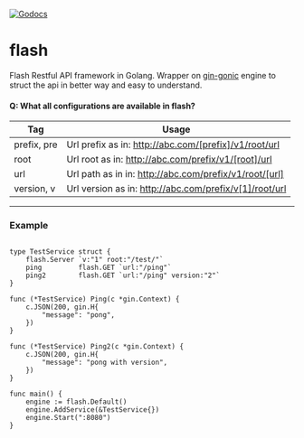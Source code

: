 
[![Godocs](https://img.shields.io/badge/golang-documentation-blue.svg)](https://www.godoc.org/github.com/mayur-tolexo/flash)


# flash
Flash Restful API framework in Golang.
Wrapper on [gin-gonic](https://github.com/gin-gonic) engine to struct the api in better way and easy to understand.


#### Q: What all configurations are available in flash?

| Tag          | Usage            
| ----------   |-----------------
| prefix, pre  | Url prefix as in: http://abc.com/[prefix]/v1/root/url                 
| root         | Url root as in: http://abc.com/prefix/v1/[root]/url                                  
| url          | Url path as in in: http://abc.com/prefix/v1/root/[url]                            
| version, v   | Url version as in: http://abc.com/prefix/v[1]/root/url
---

### Example
```

type TestService struct {
	flash.Server `v:"1" root:"/test/"`
	ping         flash.GET `url:"/ping"`
	ping2        flash.GET `url:"/ping" version:"2"`
}

func (*TestService) Ping(c *gin.Context) {
	c.JSON(200, gin.H{
		"message": "pong",
	})
}

func (*TestService) Ping2(c *gin.Context) {
	c.JSON(200, gin.H{
		"message": "pong with version",
	})
}

func main() {
	engine := flash.Default()
	engine.AddService(&TestService{})
	engine.Start(":8080")
}
```


